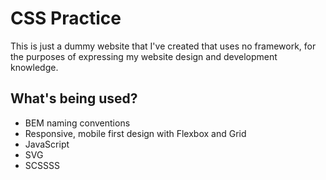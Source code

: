 # CSS Practice
This is just a dummy website that I've created that uses no framework, for the purposes of expressing my website design and development knowledge.
## What's being used?
* BEM naming conventions
* Responsive, mobile first design with Flexbox and Grid
* JavaScript
* SVG
* SCSSSS
